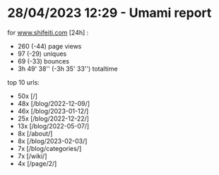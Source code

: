 # 28/04/2023 12:29 - Umami report
for www.shifeiti.com [24h] :

 - 260 (-44) page views
 - 97 (-29) uniques
 - 69 (-33) bounces
 - 3h 49' 38'' (-3h 35' 33'') totaltime


top 10 urls:
 - 50x [/]
 - 48x [/blog/2022-12-09/]
 - 46x [/blog/2023-01-12/]
 - 25x [/blog/2022-12-22/]
 - 13x [/blog/2022-05-07/]
 - 8x [/about/]
 - 8x [/blog/2023-02-03/]
 - 7x [/blog/categories/]
 - 7x [/wiki/]
 - 4x [/page/2/]



